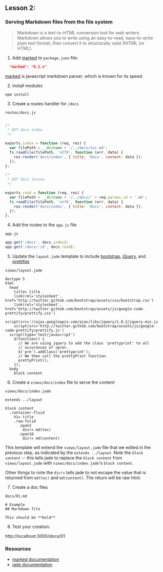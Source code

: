 ## Lesson 2: 
### Serving Markdown files from the file system

> Markdown is a text-to-HTML conversion tool for web writers. Markdown allows you to write using an easy-to-read, easy-to-write plain text format, then convert it to structurally valid XHTML (or HTML).


1. Add [marked](https://github.com/chjj/marked) to `package.json` file:

  ```json
    "marked": "0.2.x"
  ```

  [marked](https://github.com/chjj/marked) is javascript markdown parser;
  which is known for its speed. 

2. Install modules

  ```
  npm install
  ```

3. Create a routes handler for `/docs`

  `routes/docs.js`

  ```javascript

  /*
   * GET docs index.
   */

  exports.index = function (req, res) {
    var filePath = __dirname + '/../docs/toc.md';
    fs.readFile(filePath, 'utf8', function (err, data) {
      res.render('docs/index', { title: 'Docs', content: data });
    });
  };

  /*
   * GET docs lesson.
   */

  exports.read = function (req, res) {
    var filePath = __dirname + '/../docs/' + req.params.id + '.md';
    fs.readFile(filePath, 'utf8', function (err, data) {
      res.render('docs/index', { title: 'Docs', content: data });
    });
  };

  ```

4. Add the routes to the `app.js` file

  `app.js`

  ```javascript
  app.get('/docs', docs.index);
  app.get('/docs/:id', docs.read);

  ```

5. Update the `layout.jade` template to include [bootstrap](http://twitter.github.com/bootstrap/), [jQuery](http://jquery.com/), and [prettifier](http://google-code-prettify.googlecode.com/svn/trunk/README.html)

  `views/layout.jade`
  ```jade
  doctype 5
  html
    head
      title= title
      link(rel='stylesheet', href='http://twitter.github.com/bootstrap/assets/css/bootstrap.css')
      link(rel='stylesheet', href='http://twitter.github.com/bootstrap/assets/js/google-code-prettify/prettify.css')
      script(src='//ajax.googleapis.com/ajax/libs/jquery/1.8.2/jquery.min.js')
      script(src='http://twitter.github.com/bootstrap/assets/js/google-code-prettify/prettify.js')
    script(type='text/javascript')
      $(function() {
        // We are using jquery to add the class 'prettyprint' to all
        // occurances of <pre>.
        $('pre').addClass('prettyprint');
        // We then call the prettyPrint function.
        prettyPrint();
      });
    body
      block content
  ```

6. Create a `views/docs/index` file to serve the content
  
  `views/docs/index.jade`
  ```jade
  extends ../layout

  block content
    .container-fluid
      h1= title
      .row-fulid
        .span2
          div!= md(toc)
        .span10
          div!= md(content)
  ```
  This template will extend the `views/layout.jade` file that we edited
  in the previous step, as indicated by the `extends ../layout`. Note
  the `block content` -- this tells jade to replace the `block content`
  from `views/layout.jade` with `views/docs/index.jade`'s `block
  content`.

  Other things to note the `div!=` tells jade to not escape the value 
  that is returned from `md(toc)` and `md(content)`. The return will be raw html.

7. Create a doc files

  `docs/01.md`

  ```
  # Example
  ## Markdown file

  This should be **bold**
  ```

8. Test your creation:

  http://localhost:3000/docs/01

### Resources

- [marked documentation](https://github.com/chjj/marked)
- [jade documentation](https://github.com/visionmedia/jade#readme)

